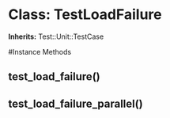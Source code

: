 # Class: TestLoadFailure
**Inherits:** Test::Unit::TestCase
    




#Instance Methods
## test_load_failure() [](#method-i-test_load_failure)

## test_load_failure_parallel() [](#method-i-test_load_failure_parallel)

